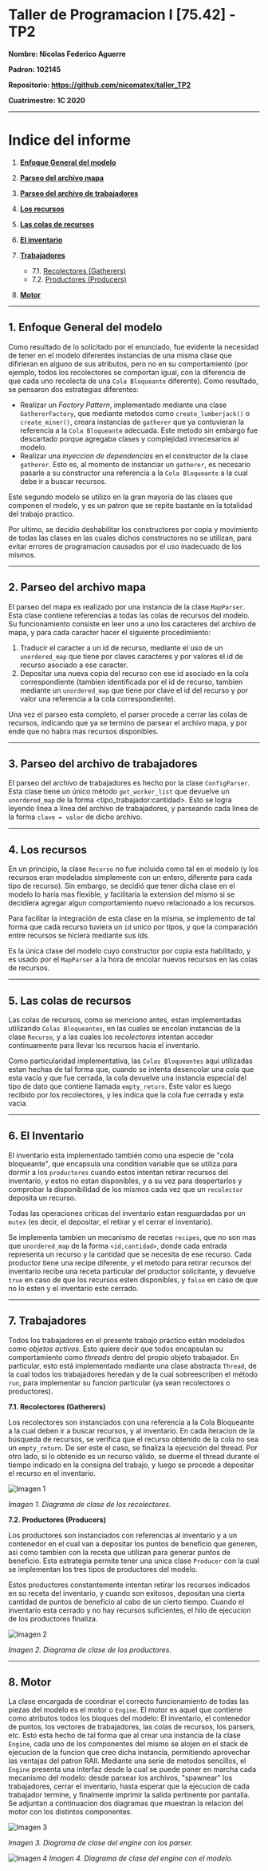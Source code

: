 # Taller de Programacion I [75.42] - TP2

**Nombre: Nicolas Federico Aguerre**

**Padron: 102145**

**Repositorio: https://github.com/nicomatex/taller_TP2**

**Cuatrimestre: 1C 2020**

---

# Indice del informe
1. **[Enfoque General del modelo](#Enfoque)**

2. **[Parseo del archivo mapa](#ParseoMapa)**

3. **[Parseo del archivo de trabajadores](#ParseoTrabajadores)**

4. **[Los recursos](#Recursos)**

5. **[Las colas de recursos](#ColasRecursos)**

6. **[El inventario](#ColasRecursos)**

7. **[Trabajadores](#Trabajadores)**
    * 7.1. [Recolectores (Gatherers)](#Gatherers)
    * 7.2. [Productores (Producers)](#Producers)

8. **[Motor](#Engine)**

---
## 1. Enfoque General del modelo <a name="Enfoque"></a>
Como resultado de lo solicitado por el enunciado, fue evidente la necesidad de tener en el modelo diferentes instancias de una misma clase que difirieran en alguno de sus atributos, pero no en su comportamiento (por ejemplo, todos los recolectores se comportan igual, con la diferencia de que cada uno recolecta de una ```Cola Bloqueante``` diferente). Como resultado, se pensaron dos estrategias diferentes:

+ Realizar un _Factory Pattern_, implementado mediante una clase ``` GathererFactory ```, que mediante metodos como ``` create_lumberjack() ``` o ``` create_miner() ```, creara instancias de ```gatherer``` que ya contuvieran la referencia a la ```Cola Bloqueante``` adecuada. Este metodo sin embargo fue descartado porque agregaba clases y complejidad innecesarios al modelo. 
+ Realizar una _inyeccion de dependencias_ en el constructor de la clase ```gatherer```. Esto es, al momento de instanciar un ```gatherer```, es necesario pasarle a su constructor una referencia a la ``` Cola Bloqueante ``` a la cual debe ir a buscar recursos. 

Este segundo modelo se utilizo en la gran mayoria de las clases que componen el modelo, y es un patron que se repite bastante en la totalidad del trabajo practico.

Por ultimo, se decidio deshabilitar los constructores por copia y movimiento de todas las clases en las cuales dichos constructores no se utilizan, para evitar errores de programacion causados por el uso inadecuado de los mismos.

---
## 2. Parseo del archivo mapa <a name="ParseoMapa"></a>
El parseo del mapa es realizado por una instancia de la clase ```MapParser```. Esta clase contiene referencias a todas las colas de recursos del modelo. Su funcionamiento consiste en leer uno a uno los caracteres del archivo de mapa, y para cada caracter hacer el siguiente procedimiento:

1. Traducir el caracter a un id de recurso, mediante el uso de un ```unordered_map``` que tiene por claves caracteres y por valores el id de recurso asociado a ese caracter.
2. Depositar una nueva copia del recurso con ese id asociado en la cola correspondiente (tambien identificada por el id de recurso, tambien mediante un ```unordered_map``` que tiene por clave el id del recurso y por valor una referencia a la cola correspondiente).

Una vez el parseo esta completo, el parser procede a cerrar las colas de recursos, indicando que ya se termino de parsear el archivo mapa, y por ende que no habra mas recursos disponibles.

---
## 3. Parseo del archivo de trabajadores <a name="ParseoTrabajadores"></a>
El parseo del archivo de trabajadores es hecho por la clase ```ConfigParser```. Esta clase tiene un único método ```get_worker_list``` que devuelve un ```unordered_map``` de la forma <tipo_trabajador:cantidad>. Esto se logra leyendo linea a linea del archivo de trabajadores, y parseando cada linea de la forma ```clave = valor``` de dicho archivo.

---
## 4. Los recursos <a name="Recursos"></a>
En un principio, la clase ```Recurso``` no fue incluida como tal en el modelo (y los recursos eran modelados simplemente con un entero, diferente para cada tipo de recurso). Sin embargo, se decidió que tener dicha clase en el modelo lo haría mas flexible, y facilitaría la extension del mismo si se decidiera agregar algun comportamiento nuevo relacionado a los recursos. 

Para facilitar la integración de esta clase en la misma, se implemento de tal forma que cada recurso tuviera un ```id``` unico por tipos, y que la comparación entre recursos se hiciera mediante sus ids. 

Es la única clase del modelo cuyo constructor por copia esta habilitado, y es usado por el ```MapParser``` a la hora de encolar nuevos recursos en las colas de recursos.

---
## 5. Las colas de recursos <a name="ColasRecursos"></a>
Las colas de recursos, como se menciono antes, estan implementadas utilizando ```Colas Bloqueantes```, en las cuales se encolan instancias de la clase ```Recurso```, y a las cuales los _recolectores_ intentan acceder continuamente para llevar los recursos hacia el inventario. 

Como particularidad implementativa, las ```Colas Bloqueantes``` aqui utilizadas estan hechas de tal forma que, cuando se intenta desencolar una cola que esta vacia y que fue cerrada, la cola devuelve una instancia especial del tipo de dato que contiene llamada ```empty_return```. Este valor es luego recibido por los recolectores, y les indica que la cola fue cerrada y esta vacia. 

---
## 6. El Inventario <a name="Inventario"></a>

El inventario esta implementado también como una especie de "cola bloqueante", que encapsula una condition variable que se utiliza para dormir a los ```productores``` cuando estos intentan retirar recursos del inventario, y estos no estan disponibles, y a su vez para despertarlos y comprobar la disponibilidad de los mismos cada vez que un ```recolector``` deposita un recurso. 

Todas las operaciones criticas del inventario estan resguardadas por un ```mutex``` (es decir, el depositar, el retirar y el cerrar el inventario). 

Se implementa tambien un mecanismo de recetas ```recipes```, que no son mas que ```unordered_map``` de la forma ```<id,cantidad>```, donde cada entrada representa un recurso y la cantidad que se necesita de ese recurso. Cada productor tiene una recipe diferente, y el metodo para retirar recursos del inventario recibe una receta particular del productor solicitante, y devuelve ```true``` en caso de que los recursos esten disponibles, y ```false``` en caso de que no lo esten y el inventario este cerrado.

---
## 7. Trabajadores <a name="Trabajadores"></a>
Todos los trabajadores en el presente trabajo práctico están modelados como _objetos activos_. Esto quiere decir que todos encapsulan su comportamiento como _threads_ dentro del propio objeto trabajador. En particular, esto está implementado mediante una clase abstracta ```Thread```, de la cual todos los trabajadores heredan y de la cual sobreescriben el método ```run```, para implementar su funcion particular (ya sean recolectores o productores).


**7.1. Recolectores (Gatherers)**<a name="Gatherers"></a>

Los recolectores son instanciados con una referencia a la Cola Bloqueante a la cual deben ir a buscar recursos, y al inventario. En cada iteracion de la búsqueda de recursos, se verifica que el recurso obtenido de la cola no sea un ```empty_return```. De ser este el caso, se finaliza la ejecución del thread. Por otro lado, si lo obtenido es un recurso válido, se duerme el thread durante el tiempo indicado en la consigna del trabajo, y luego se procede a depositar el recurso en el inventario.


![Imagen 1](img/1.png?raw=true)

_Imagen 1. Diagrama de clase de los recolectores._

**7.2. Productores (Producers)**<a name="Producers"></a>

Los productores son instanciados con referencias al inventario y a un contenedor en el cual van a depositar los puntos de beneficio que generen, asi como tambien con la receta que utilizan para generar puntos de beneficio. Esta estrategia permite tener una unica clase ```Producer``` con la cual se implementan los tres tipos de productores del modelo. 

Estos productores constantemente intentan retirar los recursos indicados en su receta del inventario, y cuando son exitosos, depositan una cierta cantidad de puntos de beneficio al cabo de un cierto tiempo. Cuando el inventario esta cerrado y no hay recursos suficientes, el hilo de ejecucion de los productores finaliza.

![Imagen 2](img/2.png?raw=true)

_Imagen 2. Diagrama de clase de los productores._

---
## 8. Motor <a name="Engine"></a>

La clase encargada de coordinar el correcto funcionamiento de todas las piezas del modelo es el motor o ```Engine```. El motor es aquel que contiene como atributos todos los bloques del modelo: El inventario, el contenedor de puntos, los vectores de trabajadores, las colas de recursos, los parsers, etc. Esto esta hecho de tal forma que al crear una instancia de la clase ```Engine```, cada uno de los componentes del mismo se alojen en el stack de ejecucion de la funcion que creo dicha instancia, permitiendo aprovechar las ventajas del patron RAII. Mediante una serie de metodos sencillos, el ```Engine``` presenta una interfaz desde la cual se puede poner en marcha cada mecanismo del modelo: desde parsear los archivos, "spawnear" los trabajadores, cerrar el inventario, hasta esperar que la ejecucion de cada trabajador termine, y finalmente imprimir la salida pertinente por pantalla. Se adjuntan a continuacion dos diagramas que muestran la relacion del motor con los distintos componentes.

![Imagen 3](img/3.png?raw=true)

_Imagen 3. Diagrama de clase del engine con los parser._


![Imagen 4](img/4.png?raw=true)
_Imagen 4. Diagrama de clase del engine con el modelo._
